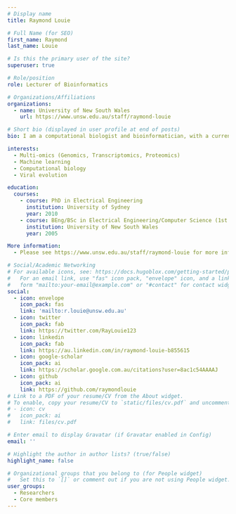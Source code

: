 ```yaml
---
# Display name
title: Raymond Louie

# Full Name (for SEO)
first_name: Raymond
last_name: Louie

# Is this the primary user of the site?
superuser: true

# Role/position
role: Lecturer of Bioinformatics

# Organizations/Affiliations
organizations:
  - name: University of New South Wales
    url: https://www.unsw.edu.au/staff/raymond-louie

# Short bio (displayed in user profile at end of posts)
bio: I am a computational biologist and bioinformatician, with a current focus on applying computational tools to analyze immune cells in patients with HCV, cealiac disease or blood malignancies treated with CAR T therapy. 

interests:
  - Multi-omics (Genomics, Transcriptomics, Proteomics)
  - Machine learning
  - Computational biology
  - Viral evolution 

education:
  courses:
    - course: PhD in Electrical Engineering
      institution: University of Sydney
      year: 2010
    - course: BEng/BSc in Electrical Engineering/Computer Science (1st Class Honours)
      institution: University of New South Wales
      year: 2005

More information:
  - Please see https://www.unsw.edu.au/staff/raymond-louie for more information on my publications, teaching and research interests.

# Social/Academic Networking
# For available icons, see: https://docs.hugoblox.com/getting-started/page-builder/#icons
#   For an email link, use "fas" icon pack, "envelope" icon, and a link in the
#   form "mailto:your-email@example.com" or "#contact" for contact widget.
social:
  - icon: envelope
    icon_pack: fas
    link: 'mailto:r.louie@unsw.edu.au'
  - icon: twitter
    icon_pack: fab
    link: https://twitter.com/RayLouie123
  - icon: linkedin
    icon_pack: fab
    link: https://au.linkedin.com/in/raymond-louie-b855615
  - icon: google-scholar
    icon_pack: ai
    link: https://scholar.google.com.au/citations?user=8ac1c54AAAAJ
  - icon: github
    icon_pack: ai
    link: https://github.com/raymondlouie
# Link to a PDF of your resume/CV from the About widget.
# To enable, copy your resume/CV to `static/files/cv.pdf` and uncomment the lines below.
# - icon: cv
#   icon_pack: ai
#   link: files/cv.pdf

# Enter email to display Gravatar (if Gravatar enabled in Config)
email: ''

# Highlight the author in author lists? (true/false)
highlight_name: false

# Organizational groups that you belong to (for People widget)
#   Set this to `[]` or comment out if you are not using People widget.
user_groups:
  - Researchers
  - Core members
---
```

 